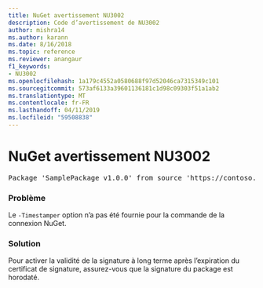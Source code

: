 ```yaml
---
title: NuGet avertissement NU3002
description: Code d’avertissement de NU3002
author: mishra14
ms.author: karann
ms.date: 8/16/2018
ms.topic: reference
ms.reviewer: anangaur
f1_keywords:
- NU3002
ms.openlocfilehash: 1a179c4552a0580688f97d52046ca7315349c101
ms.sourcegitcommit: 573af6133a39601136181c1d98c09303f51a1ab2
ms.translationtype: MT
ms.contentlocale: fr-FR
ms.lasthandoff: 04/11/2019
ms.locfileid: "59508838"
---
```

# <a name="nuget-warning-nu3002"></a>NuGet avertissement NU3002

<pre>Package 'SamplePackage v1.0.0' from source 'https://contoso.com/index.json': The '-Timestamper' option was not provided. The signed package will not be timestamped. To learn more about this option, please visit https://docs.nuget.org/docs/reference/command-line-reference.</pre>

### <a name="issue"></a>Problème

Le `-Timestamper` option n’a pas été fournie pour la commande de la connexion NuGet.


### <a name="solution"></a>Solution

Pour activer la validité de la signature à long terme après l’expiration du certificat de signature, assurez-vous que la signature du package est horodaté.


